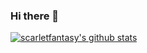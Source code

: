 ### Hi there 👋

<!--
**scarletfantasy/scarletfantasy** is a ✨ _special_ ✨ repository because its `README.md` (this file) appears on your GitHub profile.

Here are some ideas to get you started:

- 🔭 I’m currently working on ...
- 🌱 I’m currently learning ...
- 👯 I’m looking to collaborate on ...
- 🤔 I’m looking for help with ...
- 💬 Ask me about ...
- 📫 How to reach me: ...
- 😄 Pronouns: ...
- ⚡ Fun fact: ...
-->
[![scarletfantasy's github stats](https://github-readme-stats.vercel.app/api?username=scarletfantasy "![scarletfantasy's github stats")](https://github.com/scarletfantasy/github-readme-stats)
